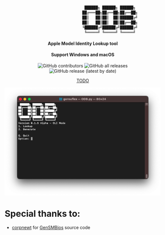 ```
                                    ██████╗ ██████╗ ██████╗
                                   ██╔═══██╗██╔══██╗██╔══██╗
                                   ██║   ██║██║  ██║██████╔╝
                                   ██║   ██║██║  ██║██╔══██╗
                                   ╚██████╔╝██████╔╝██████╔╝
                                    ╚═════╝ ╚═════╝ ╚═════╝                
```

<h4 align="center">Apple Model Identity Lookup tool</h4>
<h4 align="center">Support Windows and macOS</h4>

<p align="center">
<img alt="GitHub contributors" src="https://img.shields.io/github/contributors/gorouflex/ODB?style=for-the-badge">
<img alt="GitHub all releases" src="https://img.shields.io/github/downloads/gorouflex/ODB/total?style=for-the-badge">
<img alt="GitHub release (latest by date)" src="https://img.shields.io/github/v/release/gorouflex/ODB?style=for-the-badge">

<p align="center">
  <a href="TODO.md">TODO</a>
</p>

<img src="Img/MainMenu.png" alt="Main Menu" title="Main Menu">

# Special thanks to:

- [corpnewt](https://github.com/corpnewt) for [GenSMBios](https://github.com/corpnewt/GenSMBIOS/) source code

